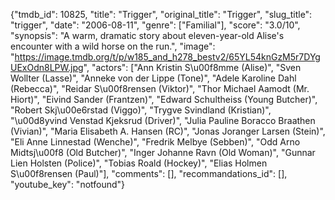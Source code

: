 {"tmdb_id": 10825, "title": "Trigger", "original_title": "Trigger", "slug_title": "trigger", "date": "2006-08-11", "genre": ["Familial"], "score": "3.0/10", "synopsis": "A warm, dramatic story about eleven-year-old Alise's encounter with a wild horse on the run.", "image": "https://image.tmdb.org/t/p/w185_and_h278_bestv2/65YL54knGzM5r7DYgUExOdn8LPW.jpg", "actors": ["Ann Kristin S\u00f8mme (Alise)", "Sven Wollter (Lasse)", "Anneke von der Lippe (Tone)", "Adele Karoline Dahl (Rebecca)", "Reidar S\u00f8rensen (Viktor)", "Thor Michael Aamodt (Mr. Hiort)", "Eivind Sander (Frantzen)", "Edward Schultheiss (Young Butcher)", "Robert Skj\u00e6rstad (Viggo)", "Trygve Svindland (Kristian)", "\u00d8yvind Venstad Kjeksrud (Driver)", "Julia Pauline Boracco Braathen (Vivian)", "Maria Elisabeth A. Hansen (RC)", "Jonas Joranger Larsen (Stein)", "Eli Anne Linnestad (Wenche)", "Fredrik Melbye (Sebben)", "Odd Arno Midtsj\u00f8 (Old Butcher)", "Inger Johanne Ravn (Old Woman)", "Gunnar Lien Holsten (Police)", "Tobias Roald (Hockey)", "Elias Holmen S\u00f8rensen (Paul)"], "comments": [], "recommandations_id": [], "youtube_key": "notfound"}